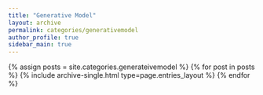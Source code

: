 ```yaml
---
title: "Generative Model"
layout: archive
permalink: categories/generativemodel
author_profile: true
sidebar_main: true
---
```


{% assign posts = site.categories.generateivemodel %}
{% for post in posts %} {% include archive-single.html type=page.entries_layout %} {% endfor %}